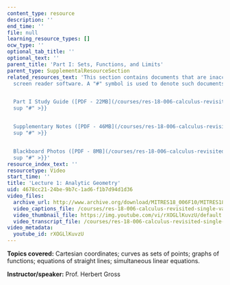 ```yaml
---
content_type: resource
description: ''
end_time: ''
file: null
learning_resource_types: []
ocw_type: ''
optional_tab_title: ''
optional_text: ''
parent_title: 'Part I: Sets, Functions, and Limits'
parent_type: SupplementalResourceSection
related_resources_text: 'This section contains documents that are inaccessible to
  screen reader software. A "#" symbol is used to denote such documents.


  Part I Study Guide ([PDF - 22MB](/courses/res-18-006-calculus-revisited-single-variable-calculus-fall-2010/resources/mitres_18_006_study_1)){{<
  sup "#" >}}


  Supplementary Notes ([PDF - 46MB](/courses/res-18-006-calculus-revisited-single-variable-calculus-fall-2010/resources/mitres_18_006_supp_notes-1)){{<
  sup "#" >}}


  Blackboard Photos ([PDF - 8MB](/courses/res-18-006-calculus-revisited-single-variable-calculus-fall-2010/resources/mitres_18_006_blackboard-1)){{<
  sup "#" >}}'
resource_index_text: ''
resourcetype: Video
start_time: ''
title: 'Lecture 1: Analytic Geometry'
uid: 4678cc21-24be-9b7c-1ad6-f1b7d94d1d36
video_files:
  archive_url: http://www.archive.org/download/MITRES18_006F10/MITRES18_006F10_26_0101_300k.mp4
  video_captions_file: /courses/res-18-006-calculus-revisited-single-variable-calculus-fall-2010/28d6cc0bb6dc5274ad46e57adc01ca6e_rXOGLlKuvzU.vtt
  video_thumbnail_file: https://img.youtube.com/vi/rXOGLlKuvzU/default.jpg
  video_transcript_file: /courses/res-18-006-calculus-revisited-single-variable-calculus-fall-2010/6a5f672d81cf0da9ca0d609a94d62246_rXOGLlKuvzU.pdf
video_metadata:
  youtube_id: rXOGLlKuvzU
---
```


**Topics covered:** Cartesian coordinates; curves as sets of points; graphs of functions; equations of straight lines; simultaneous linear equations.

**Instructor/speaker:** Prof. Herbert Gross



